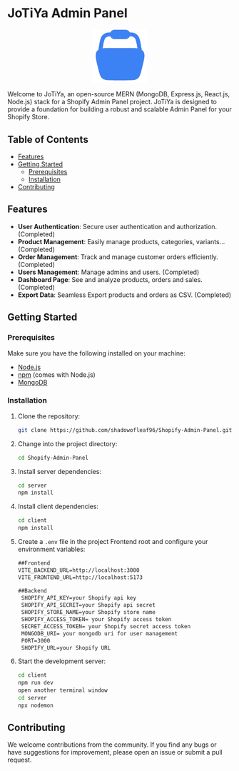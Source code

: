 # JoTiYa Admin Panel

<p align="center">
  <img src="https://github.com/shadowofleaf96/Shopify-Admin-Panel/blob/06f1a58c55965f418755e4badf59142b42e3fffe/client/public/LOGO_APP.webp" alt="JoTiYa Logo" width="120"/>
</p>

Welcome to JoTiYa, an open-source MERN (MongoDB, Express.js, React.js, Node.js) stack for a Shopify Admin Panel project. JoTiYa is designed to provide a foundation for building a robust and scalable Admin Panel for your Shopify Store.

## Table of Contents

- [Features](#features)
- [Getting Started](#getting-started)
  - [Prerequisites](#prerequisites)
  - [Installation](#installation)
- [Contributing](#contributing)

## Features

- **User Authentication**: Secure user authentication and authorization. (Completed)
- **Product Management**: Easily manage products, categories, variants... (Completed)
- **Order Management**: Track and manage customer orders efficiently. (Completed)
- **Users Management**: Manage admins and users. (Completed)
- **Dashboard Page**: See and analyze products, orders and sales. (Completed)
- **Export Data**: Seamless Export products and orders as CSV. (Completed)

## Getting Started

### Prerequisites

Make sure you have the following installed on your machine:

- [Node.js](https://nodejs.org/)
- [npm](https://www.npmjs.com/) (comes with Node.js)
- [MongoDB](https://www.mongodb.com/try/download/community)

### Installation

1. Clone the repository:

   ```bash
   git clone https://github.com/shadowofleaf96/Shopify-Admin-Panel.git
   ```

2. Change into the project directory:

   ```bash
   cd Shopify-Admin-Panel
   ```

3. Install server dependencies:

   ```bash
   cd server
   npm install
   ```

4. Install client dependencies:

   ```bash
   cd client
   npm install
   ```

5. Create a `.env` file in the project Frontend root and configure your environment variables:

   ``` env
   ##Frontend
   VITE_BACKEND_URL=http://localhost:3000
   VITE_FRONTEND_URL=http://localhost:5173
   ```

   ``` env
   ##Backend
    SHOPIFY_API_KEY=your Shopify api key
    SHOPIFY_API_SECRET=your Shopify api secret
    SHOPIFY_STORE_NAME=your Shopify store name
    SHOPIFY_ACCESS_TOKEN= your Shopify access token
    SECRET_ACCESS_TOKEN= your Shopify secret access token
    MONGODB_URI= your mongodb uri for user management
    PORT=3000
    SHOPIFY_URL=your Shopify URL
   ```

6. Start the development server:

   ```bash
   cd client
   npm run dev
   open another terminal window
   cd server
   npx nodemon
   ```

## Contributing

We welcome contributions from the community. If you find any bugs or have suggestions for improvement, please open an issue or submit a pull request.
